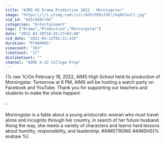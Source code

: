```yaml
---
title: "AIMS HS Drama Production 2022 - Morningstar"
image: "https:\/\/i.ytimg.com\/vi\/6d5rhE8slhE\/hqdefault.jpg"
vid_id: "6d5rhE8slhE"
categories: "Entertainment"
tags: ["Drama","Production","Morningstar"]
date: "2022-03-30T16:29:27+03:00"
vid_date: "2022-03-12T02:51:43Z"
duration: "PT46M49S"
viewcount: "383"
likeCount: "27"
dislikeCount: ""
channel: "AIMS K-12 College Prep"
---
```

{% raw %}On February 18, 2022, AIMS High School held its production of Morningstar. Tomorrow at 6 PM, AIMS will be hosting a watch party on Facebook and YouTube. Thank you for supporting our teachers and students to make the show happen!<br /><br />-<br /><br />Morningstar is a fable about a young aristocratic woman who must travel alone and incognito through her country, in search of her future husband. Along the way, she meets a variety of characters and learns hard lessons about humility, responsibility, and leadership. #AIMSTRONG #AIMSHS{% endraw %}
